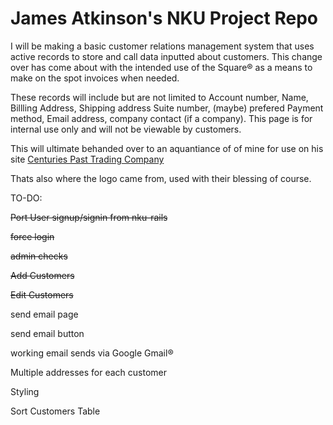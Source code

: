# James Atkinson's NKU Project Repo

I will be making a basic customer relations management system that uses active records to store and call data inputted about customers. This change over has come about with the intended use of the Square® as a means to make on the spot invoices when needed. 

These records will include but are not limited to Account number, Name, Billling Address, Shipping address Suite number, (maybe) prefered Payment method, Email address, company contact (if a company).
This page is for internal use only and will not be viewable by customers.

This will ultimate behanded over to an aquantiance of of mine for use on his site [Centuries Past Trading Company](http://www.centuriespasttc.com "Centuries Past TC.") 

Thats also where the logo came from, used with their blessing of course.


TO-DO:

~~Port User signup/signin from nku-rails~~

~~force login~~

~~admin checks~~

~~Add Customers~~

~~Edit Customers~~

send email page

send email button

working email sends via Google Gmail®

Multiple addresses for each customer

Styling

Sort Customers Table
